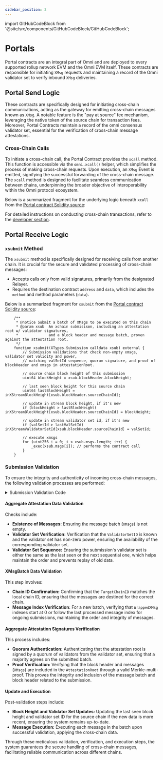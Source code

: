 ```yaml
---
sidebar_position: 2
---
```


import GitHubCodeBlock from '@site/src/components/GitHubCodeBlock/GitHubCodeBlock';

# Portals

Portal contracts are an integral part of Omni and are deployed to every supported rollup network EVM and the Omni EVM itself. These contracts are responsible for initiating `XMsg` requests and maintaining a record of the Omni validator set to verify inbound `XMsg` deliveries.

## Portal Send Logic

 These contracts are specifically designed for initiating cross-chain communications, acting as the gateway for emitting cross-chain messages known as `XMsg`. A notable feature is the "pay at source" fee mechanism, leveraging the native token of the source chain for transaction fees. Moreover, Portal Contracts maintain a record of the omni consensus validator set, essential for the verification of cross-chain message attestations.

### Cross-Chain Calls

To initiate a cross-chain call, the Portal Contract provides the `xcall` method. This function is accessible via the `omni.xcall()` helper, which simplifies the process of making cross-chain requests. Upon execution, an `XMsg` Event is emitted, signifying the successful forwarding of the cross-chain message. The `xcall` method is designed to facilitate seamless communication between chains, underpinning the broader objective of interoperability within the Omni protocol ecosystem.

Below is a summarized fragment for the underlying logic beneath `xcall` from the [Portal contract Solidity source](https://github.com/omni-network/omni/blob/1439d8a99f66a3bb3b7d113c63f8f073512c5377/contracts/src/protocol/OmniPortal.sol):

<GitHubCodeBlock url="https://github.com/omni-network/omni/blob/3064e8ad22557c8756547f1875d026e348846c9d/contracts/src/xchain/OmniPortal.sol#L100-L129" />

For detailed instructions on conducting cross-chain transactions, refer to the [developer section](../../../develop/introduction.md).

## Portal Receive Logic

### `xsubmit` Method

The `xsubmit` method is specifically designed for receiving calls from another chain. It is crucial for the secure and validated processing of cross-chain messages:

- Accepts calls only from valid signatures, primarily from the designated Relayer.
- Requires the destination contract `address` and `data`, which includes the `method` and method parameters (`data`).

Below is a summarized fragment for `xsubmit` from the [Portal contract Solidity source](https://github.com/omni-network/omni/blob/1439d8a99f66a3bb3b7d113c63f8f073512c5377/contracts/src/protocol/OmniPortal.sol):

```solidity
    /**
     * @notice Submit a batch of XMsgs to be executed on this chain
     * @param xsub  An xchain submisison, including an attestation root w/ validator signatures,
     *              and a block header and message batch, proven against the attestation root.
     */
    function xsubmit(XTypes.Submission calldata xsub) external {
        // Submission validations that check non-empty xmsgs, validator set validity and power,
        // matching valSetId sequence, quorum signature, and proof of blockHeader and xmsgs in attestationRoot.

        // source chain block height of this submission
        uint64 blockHeight = xsub.blockHeader.blockHeight;

        // last seen block height for this source chain
        uint64 lastBlockHeight = inXStreamBlockHeight[xsub.blockHeader.sourceChainId];

        // update in stream block height, if it's new
        if (blockHeight > lastBlockHeight) inXStreamBlockHeight[xsub.blockHeader.sourceChainId] = blockHeight;

        // update in stream validator set id, if it's new
        if (valSetId > lastValSetId) inXStreamValidatorSetId[xsub.blockHeader.sourceChainId] = valSetId;

        // execute xmsgs
        for (uint256 i = 0; i < xsub.msgs.length; i++) {
            _exec(xsub.msgs[i]); // performs the contract call
        }
    }
```

### Submission Validation

To ensure the integrity and authenticity of incoming cross-chain messages, the following validation processes are performed:

<details>
<summary>Submission Validation Code</summary>

Below is a summarized fragment for the validations in `xsubmit` from the [Portal contract Solidity source](https://github.com/omni-network/omni/blob/main/contracts/src/protocol/OmniPortal.sol):

<GitHubCodeBlock url="https://github.com/omni-network/omni/blob/3064e8ad22557c8756547f1875d026e348846c9d/contracts/src/xchain/OmniPortal.sol#L146-L183" />

</details>

#### Aggregate Attestation Data Validation

Checks include:

- **Existence of Messages:** Ensuring the message batch (`XMsgs`) is not empty.
- **Validator Set Verification:** Verification that the `ValidatorSetID` is known and the validator set has non-zero power, ensuring the availability of the corresponding validator set.
- **Validator Set Sequence:** Ensuring the submission's validator set is either the same as the last seen or the next sequential one, which helps maintain the order and prevents replay of old data.

#### XMsgBatch Data Validation

This step involves:

- **Chain ID Confirmation:** Confirming that the `TargetChainID` matches the local chain ID, ensuring that the messages are destined for the correct chain.
- **Message Index Verification:** For a new batch, verifying that `WrappedXMsg` indexes start at 0 or follow the last processed message index for ongoing submissions, maintaining the order and integrity of messages.

#### Aggregate Attestation Signatures Verification

This process includes:

- **Quorum Authentication:** Authenticating that the attestation root is signed by a quorum of validators from the validator set, ensuring that a majority agrees on the submitted batch.
- **Proof Verification:** Verifying that the block header and messages (`XMsgs`) are included in the `AttestationRoot` through a valid Merkle-multi-proof. This proves the integrity and inclusion of the message batch and block header related to the submission.

#### Update and Execution

Post-validation steps include:

- **Block Height and Validator Set Updates:** Updating the last seen block height and validator set ID for the source chain if the new data is more recent, ensuring the system remains up-to-date.
- **Message Execution:** Executing each message in the batch upon successful validation, applying the cross-chain data.

Through these meticulous validation, verification, and execution steps, the system guarantees the secure handling of cross-chain messages, facilitating reliable communication across different chains.
